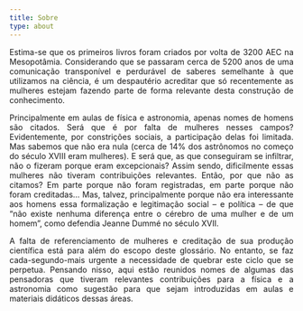 ```yaml
---
title: Sobre
type: about
---
```


<div align="justify">

Estima-se que os primeiros livros foram criados por volta de 3200 AEC na Mesopotâmia. Considerando que se passaram cerca de 5200 anos de uma comunicação transponível e perdurável de saberes semelhante à que utilizamos na ciência, é um despautério acreditar que só recentemente as mulheres estejam fazendo parte de forma relevante desta construção de conhecimento.

Principalmente em aulas de física e astronomia, apenas nomes de homens são citados. Será que é por falta de mulheres nesses campos? Evidentemente, por constrições sociais, a participação delas foi limitada. Mas sabemos que não era nula (cerca de 14% dos astrônomos no começo do século XVIII eram mulheres). E será que, as que conseguiram se infiltrar, não o fizeram porque eram excepcionais? Assim sendo, dificilmente essas mulheres não tiveram contribuições relevantes. Então, por que não as citamos? Em parte porque não foram registradas, em parte porque não foram creditadas… Mas, talvez, principalmente porque não era interessante aos homens essa formalização e legitimação social – e política – de que “não existe nenhuma diferença entre o cérebro de uma mulher e de um homem”, como defendia Jeanne Dummé no século XVII.

A falta de referenciamento de mulheres e creditação de sua produção científica está para além do escopo deste glossário. No entanto, se faz cada-segundo-mais urgente a necessidade de quebrar este ciclo que se perpetua. Pensando nisso, aqui estão reunidos nomes de algumas das pensadoras que tiveram relevantes contribuições para a física e a astronomia como sugestão para que sejam introduzidas em aulas e materiais didáticos dessas áreas.

</div>
